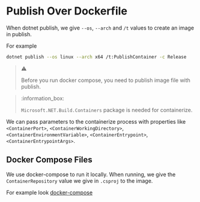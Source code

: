 # Publish Over Dockerfile

When dotnet publish, we give `--os`, `--arch` and `/t` values to create an
image in publish.

For example

```bash
dotnet publish --os linux --arch x64 /t:PublishContainer -c Release
```

> :warning:
>
> Before you run docker compose, you need to publish image file with publish.

> :information_box:
>
> `Microsoft.NET.Build.Containers` package is needed for containerize.

We can pass parameters to the containerize process with properties like
`<ContainerPort>`, `<ContainerWorkingDirectory>`,
`<ContainerEnvironmentVariable>`, `<ContainerEntrypoint>`,
`<ContainerEntrypointArgs>`.

## Docker Compose Files

We use docker-compose to run it locally. When running, we give the
`ContainerRepository` value we give in `.csproj` to the image.

For example look [docker-compose](/docker-compose.yml)
